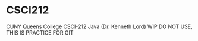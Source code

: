 # CSCI212
CUNY Queens College CSCI-212 Java (Dr. Kenneth Lord)
WIP DO NOT USE, THIS IS PRACTICE FOR GIT
